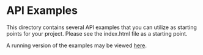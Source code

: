 # API Examples


This directory contains several API examples that you can utilize as starting points for your project. Please see the index.html file as a starting point.

A running version of the examples may be viewed [here](https://test3-4tdj.onrender.com/ProjectExamples/index.html).


